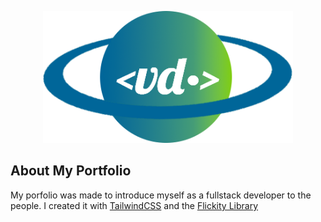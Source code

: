 <p align="center"><a href="https://danviel.dev" target="_blank"><img src="img/logo.png" width="400" alt="Logo"></a></p>

## About My Portfolio

My porfolio was made to introduce myself as a fullstack developer to the people. I created it with [TailwindCSS](https://tailwindcss.com/) and the [Flickity Library](https://flickity.metafizzy.co/)